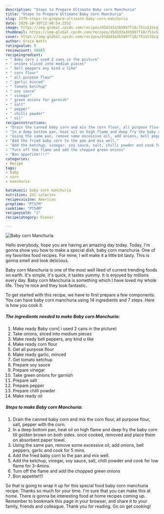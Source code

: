 ```yaml
---
description: "Steps to Prepare Ultimate Baby corn Manchuria"
title: "Steps to Prepare Ultimate Baby corn Manchuria"
slug: 2370-steps-to-prepare-ultimate-baby-corn-manchuria
date: 2020-10-30T12:40:54.255Z
image: https://img-global.cpcdn.com/recipes/d5d2d3a3b5097f10/751x532cq70/baby-corn-manchuria-recipe-main-photo.jpg
thumbnail: https://img-global.cpcdn.com/recipes/d5d2d3a3b5097f10/751x532cq70/baby-corn-manchuria-recipe-main-photo.jpg
cover: https://img-global.cpcdn.com/recipes/d5d2d3a3b5097f10/751x532cq70/baby-corn-manchuria-recipe-main-photo.jpg
author: Grace Watts
ratingvalue: 5
reviewcount: 48883
recipeingredient:
- " Baby corn i used 2 cans in the picture"
- " onions sliced into medium pieces"
- " bell peppers any kind u like"
- " corn flour"
- " all purpose flour"
- " garlic minced"
- " tomato ketchup"
- " soy sauce"
- " vinegar"
- " green onions for garnish"
- " salt"
- " pepper"
- " chilli powder"
- " oil"
recipeinstructions:
- "Drain the canned baby corn and mix the corn flour, all purpose flour, salt, pepper with the corn."
- "In a deep bottom pan, heat oil on high flame and deep fry the baby corn till golden brown on both sides. once cooked, removed and place them on absorbent paper towel."
- "Using the same pan, remove some excessive oil, add onions, bell peppers, garlic and cook for 5 mins."
- "Add the fried baby corn to the pan and mix well."
- "Add the ketchup, vinegar, soy sauce, salt, chilli powder and cook for low flame for 3-4mins."
- "Turn off the flame and add the chopped green onions"
- "Bon appetite!!!!"
categories:
- Recipe
tags:
- baby
- corn
- manchuria

katakunci: baby corn manchuria 
nutrition: 241 calories
recipecuisine: American
preptime: "PT37M"
cooktime: "PT54M"
recipeyield: "1"
recipecategory: Dinner

---
```



![Baby corn Manchuria](https://img-global.cpcdn.com/recipes/d5d2d3a3b5097f10/751x532cq70/baby-corn-manchuria-recipe-main-photo.jpg)

Hello everybody, hope you are having an amazing day today. Today, I'm gonna show you how to make a special dish, baby corn manchuria. One of my favorites food recipes. For mine, I will make it a little bit tasty. This is gonna smell and look delicious.



Baby corn Manchuria is one of the most well liked of current trending foods on earth. It's simple, it's quick, it tastes yummy. It is enjoyed by millions every day. Baby corn Manchuria is something which I have loved my whole life. They're nice and they look fantastic.


To get started with this recipe, we have to first prepare a few components. You can have baby corn manchuria using 14 ingredients and 7 steps. Here is how you cook it.

<!--inarticleads1-->

##### The ingredients needed to make Baby corn Manchuria:

1. Make ready  Baby corn[ i used 2 cans in the picture)
1. Take  onions, sliced into medium pieces
1. Make ready  bell peppers, any kind u like
1. Make ready  corn flour
1. Get  all purpose flour
1. Make ready  garlic, minced
1. Get  tomato ketchup
1. Prepare  soy sauce
1. Prepare  vinegar
1. Take  green onions for garnish
1. Prepare  salt
1. Prepare  pepper
1. Prepare  chilli powder
1. Make ready  oil




<!--inarticleads2-->

##### Steps to make Baby corn Manchuria:

1. Drain the canned baby corn and mix the corn flour, all purpose flour, salt, pepper with the corn.
1. In a deep bottom pan, heat oil on high flame and deep fry the baby corn till golden brown on both sides. once cooked, removed and place them on absorbent paper towel.
1. Using the same pan, remove some excessive oil, add onions, bell peppers, garlic and cook for 5 mins.
1. Add the fried baby corn to the pan and mix well.
1. Add the ketchup, vinegar, soy sauce, salt, chilli powder and cook for low flame for 3-4mins.
1. Turn off the flame and add the chopped green onions
1. Bon appetite!!!!




So that is going to wrap it up for this special food baby corn manchuria recipe. Thanks so much for your time. I'm sure that you can make this at home. There is gonna be interesting food at home recipes coming up. Remember to bookmark this page in your browser, and share it to your family, friends and colleague. Thank you for reading. Go on get cooking!
